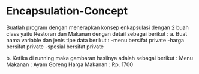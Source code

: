 # Encapsulation-Concept

Buatlah program dengan menerapkan konsep enkapsulasi dengan 2 buah class
yaitu
Restoran dan Makanan dengan detail sebagai berikut :
  a. Buat nama variable dan jenis tipe data berikut :
  -menu bersifat private
  -harga bersifat private
  -spesial bersifat private

  b. Ketika di running maka gambaran hasilnya adalah sebagai berikut :
  Menu Makanan : Ayam Goreng
  Harga Makanan : Rp. 1700
